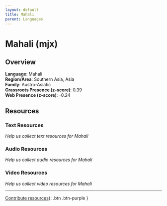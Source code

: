 ```yaml
---
layout: default
title: Mahali
parent: Languages
---
```


# Mahali (mjx)

## Overview

**Language**: Mahali  
**Region/Area**: Southern Asia, Asia  
**Family**: Austro-Asiatic  
**Grassroots Presence (z-score)**: 0.39  
**Web Presence (z-score)**: -0.24  

## Resources

### Text Resources
*Help us collect text resources for Mahali*

### Audio Resources
*Help us collect audio resources for Mahali*

### Video Resources
*Help us collect video resources for Mahali*

---

[Contribute resources](https://forms.office.com/e/1SfLJx3u1r){: .btn .btn-purple }

